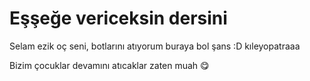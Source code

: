# Eşşeğe vericeksin dersini

Selam ezik oç seni, botlarını atıyorum buraya bol şans :D kıleyopatraaa

Bizim çocuklar devamını atıcaklar zaten muah :yum:

